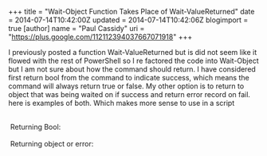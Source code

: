 +++
title = "Wait-Object Function Takes Place of Wait-ValueReturned"
date = 2014-07-14T10:42:00Z
updated = 2014-07-14T10:42:06Z
blogimport = true 
[author]
	name = "Paul Cassidy"
	uri = "https://plus.google.com/112112394037667071918"
+++

I previously posted a function Wait-ValueReturned but is did not seem like it flowed with the rest of PowerShell so I re factored the code into Wait-Object but I am not sure about how the command should return. I have considered first return bool from the command to indicate success, which means the command will always return true or false. My other option is to return to object that was being waited on if success and return error record on fail. here is examples of both. Which makes more sense to use in a script<br /><div><br /></div><div>&nbsp;Returning Bool: <script src="https://gist.github.com/qawarrior/b9acc089f0b04d1a126b.js"></script></div><div><br /></div><div>&nbsp;Returning object or error: <script src="https://gist.github.com/qawarrior/b9acc089f0b04d1a126b.js"></script></div>
